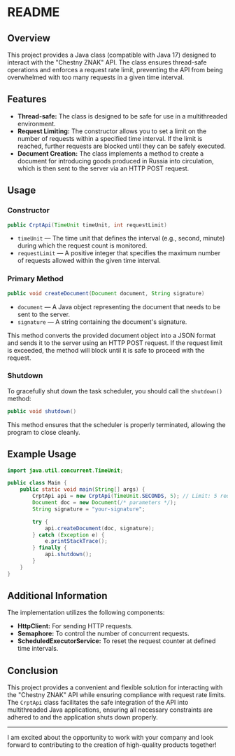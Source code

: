 # README

## Overview

This project provides a Java class (compatible with Java 17) designed to interact with the "Chestny ZNAK" API. The class ensures thread-safe operations and enforces a request rate limit, preventing the API from being overwhelmed with too many requests in a given time interval.

## Features

- **Thread-safe:** The class is designed to be safe for use in a multithreaded environment.
- **Request Limiting:** The constructor allows you to set a limit on the number of requests within a specified time interval. If the limit is reached, further requests are blocked until they can be safely executed.
- **Document Creation:** The class implements a method to create a document for introducing goods produced in Russia into circulation, which is then sent to the server via an HTTP POST request.

## Usage

### Constructor

```java
public CrptApi(TimeUnit timeUnit, int requestLimit)
```

- `timeUnit` — The time unit that defines the interval (e.g., second, minute) during which the request count is monitored.
- `requestLimit` — A positive integer that specifies the maximum number of requests allowed within the given time interval.

### Primary Method

```java
public void createDocument(Document document, String signature)
```

- `document` — A Java object representing the document that needs to be sent to the server.
- `signature` — A string containing the document's signature.

This method converts the provided document object into a JSON format and sends it to the server using an HTTP POST request. If the request limit is exceeded, the method will block until it is safe to proceed with the request.

### Shutdown

To gracefully shut down the task scheduler, you should call the `shutdown()` method:

```java
public void shutdown()
```

This method ensures that the scheduler is properly terminated, allowing the program to close cleanly.

## Example Usage

```java
import java.util.concurrent.TimeUnit;

public class Main {
    public static void main(String[] args) {
        CrptApi api = new CrptApi(TimeUnit.SECONDS, 5); // Limit: 5 requests per second
        Document doc = new Document(/* parameters */);
        String signature = "your-signature";

        try {
            api.createDocument(doc, signature);
        } catch (Exception e) {
            e.printStackTrace();
        } finally {
            api.shutdown();
        }
    }
}
```

## Additional Information

The implementation utilizes the following components:
- **HttpClient:** For sending HTTP requests.
- **Semaphore:** To control the number of concurrent requests.
- **ScheduledExecutorService:** To reset the request counter at defined time intervals.

## Conclusion

This project provides a convenient and flexible solution for interacting with the "Chestny ZNAK" API while ensuring compliance with request rate limits. The `CrptApi` class facilitates the safe integration of the API into multithreaded Java applications, ensuring all necessary constraints are adhered to and the application shuts down properly.

---

I am excited about the opportunity to work with your company and look forward to contributing to the creation of high-quality products together!
